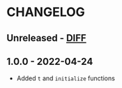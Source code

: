 # CHANGELOG

## Unreleased - [DIFF](https://github.com/ElateralLtd/ui-components/compare/v1.0.0...HEAD)

## 1.0.0 - 2022-04-24
- Added `t` and `initialize` functions
